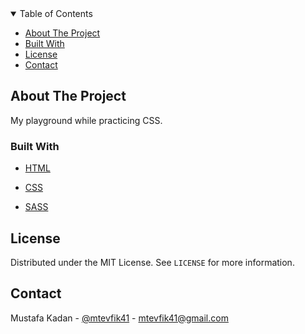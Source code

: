 <!-- TABLE OF CONTENTS -->

<details  open="open">

<summary>Table of Contents</summary>

<ul>

<li><a  href="#about-the-project">About The Project</a>

<li><a  href="#built-with">Built With</a></li>

<li><a  href="#license">License</a></li>

<li><a  href="#contact">Contact</a></li>

</ul>

</details>

<!-- ABOUT THE PROJECT -->

## About The Project

My playground while practicing CSS.

### Built With

- [HTML](https://en.wikipedia.org/wiki/HTML)

- [CSS](https://en.wikipedia.org/wiki/CSS)

- [SASS](https://www.npmjs.com/package/node-sass)

<!-- LICENSE -->

## License

Distributed under the MIT License. See `LICENSE` for more information.

<!-- CONTACT -->

## Contact

Mustafa Kadan - [@mtevfik41](https://twitter.com/mtevfik41) - mtevfik41@gmail.com

